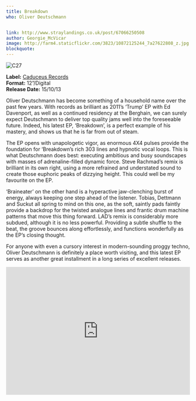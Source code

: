 ```yaml
---
title: Breakdown
who: Oliver Deutschmann


link: http://www.straylandings.co.uk/post/67066250508
author: Georgie_McVicar
image: http://farm4.staticflickr.com/3823/10872125244_7a27622808_z.jpg
blockquote:
---
```


![C27](http://farm3.staticflickr.com/2857/10872126694_81b71f85a9_t.jpg)

**Label:** [Caduceus Records](http://caduceus-records.com/)
<br>**Format:** 12”/Digital
<br>**Release Date:** 15/10/13

Oliver Deutschmann has become something of a household name over the past few years. With records as brilliant as 2011’s ‘Trump’ EP with Ed Davenport, as well as a continued residency at the Berghain, we can surely expect Deutschmann to deliver top quality jams well into the foreseeable future. Indeed, his latest EP, ‘Breakdown’, is a perfect example of his mastery, and shows us that he is far from out of steam. 

The EP opens with unapologetic vigor, as enormous 4X4 pulses provide the foundation for ‘Breakdown’s rich 303 lines and hypnotic vocal loops. This is what Deutschmann does best: executing ambitious and busy soundscapes with masses of adrenaline-filled dynamic force. Steve Rachmad’s remix is brilliant in its own right, using a more refrained and understated sound to create those euphoric peaks of dizzying height. This could well be my favourite on the EP. 

‘Braineater’ on the other hand is a hyperactive jaw-clenching burst of energy, always keeping one step ahead of the listener. Tobias, Dettmann and Suckut all spring to mind on this one, as the soft, saintly pads faintly provide a backdrop for the twisted analogue lines and frantic drum machine patterns that move this thing forward. LAD’s remix is considerably more subdued, although it is no less powerful. Providing a subtle shuffle to the beat, the groove bounces along effortlessly, and functions wonderfully as the EP’s closing thought. 

For anyone with even a cursory interest in modern-sounding proggy techno, Oliver Deutschmann is definitely a place worth visiting, and this latest EP serves as another great installment in a long series of excellent releases.

<iframe frameborder="no" height="350" scrolling="no" src="https://w.soundcloud.com/player/?url=https%3A//api.soundcloud.com/playlists/11020578" width="100%"></iframe>